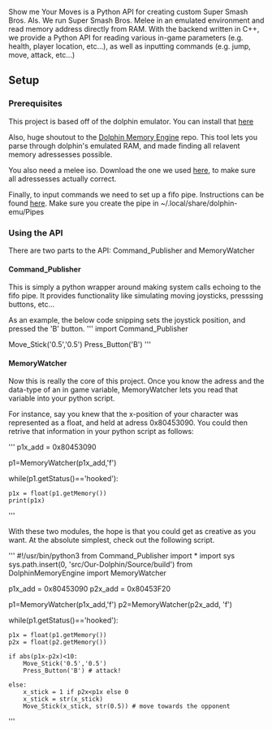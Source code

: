 Show me Your Moves is a Python API for creating custom Super Smash Bros. AIs. 
We run Super Smash Bros. Melee in an emulated environment and read memory address directly from RAM. With the backend written in C++, we provide a Python API for reading various in-game parameters (e.g. health, player location, etc...), as well as inputting commands (e.g. jump, move, attack, etc...)

## Setup 

### Prerequisites

This project is based off of the dolphin emulator. You can install that [here](https://dolphin-emu.org/)

Also, huge shoutout to the [Dolphin Memory Engine](https://github.com/aldelaro5/Dolphin-memory-engine) repo. This tool lets you parse through dolphin's emulated RAM, and made finding all relavent memory adressesses possible. 

You also need a melee iso. Download the one we used [here](https://vimm.net/vault/7818), to make sure all adressesses actually correct.

Finally, to input commands we need to set up a fifo pipe. Instructions can be found [here](https://wiki.dolphin-emu.org/index.php?title=Pipe_Input). Make sure you create the pipe in ~/.local/share/dolphin-emu/Pipes 

### Using the API

There are two parts to the API: Command_Publisher and MemoryWatcher

#### Command_Publisher

This is simply a python wrapper around making system calls echoing to the fifo pipe. It provides functionality like simulating moving joysticks, presssing buttons, etc...

As an example, the below code snipping sets the joystick position, and pressed the 'B' button.
'''
import Command_Publisher

Move_Stick('0.5','0.5')
Press_Button('B')
''' 

#### MemoryWatcher 

Now this is really the core of this project. Once you know the adress and the data-type of an in game variable, MemoryWatcher lets you read that variable into your python script.

For instance, say you knew that the x-position of your character was represented as a float, and held at adress 0x80453090. You could then retrive that information in your python script as follows:

'''
p1x_add = 0x80453090

p1=MemoryWatcher(p1x_add,'f')

while(p1.getStatus()=='hooked'):

    p1x = float(p1.getMemory())
    print(p1x)
'''

With these two modules, the hope is that you could get as creative as you want. At the absolute simplest, check out the following script.

'''
#!/usr/bin/python3
from Command_Publisher import *
import sys
sys.path.insert(0, 'src/Our-Dolphin/Source/build')
from DolphinMemoryEngine import MemoryWatcher

p1x_add = 0x80453090
p2x_add = 0x80453F20

p1=MemoryWatcher(p1x_add,'f')
p2=MemoryWatcher(p2x_add, 'f')

while(p1.getStatus()=='hooked'):

    p1x = float(p1.getMemory())
    p2x = float(p2.getMemory())
 
    if abs(p1x-p2x)<10:
        Move_Stick('0.5','0.5')
        Press_Button('B') # attack!

    else:
        x_stick = 1 if p2x<p1x else 0
        x_stick = str(x_stick) 
        Move_Stick(x_stick, str(0.5)) # move towards the opponent

'''